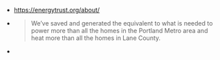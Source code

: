 - https://energytrust.org/about/
- >We’ve saved and generated the equivalent to what is needed to power more than all the homes in the Portland Metro area and heat more than all the homes in Lane County.
-
